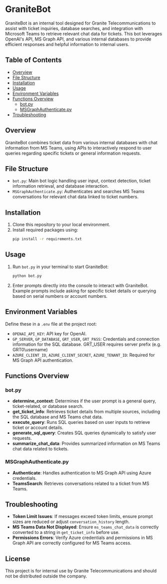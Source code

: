 
# GraniteBot

GraniteBot is an internal tool designed for Granite Telecommunications to assist with ticket inquiries, database searches, 
and integration with Microsoft Teams to retrieve relevant chat data for tickets. This bot leverages OpenAI's API, MS Graph API, 
and various internal databases to provide efficient responses and helpful information to internal users.

## Table of Contents
- [Overview](#overview)
- [File Structure](#file-structure)
- [Installation](#installation)
- [Usage](#usage)
- [Environment Variables](#environment-variables)
- [Functions Overview](#functions-overview)
  - [bot.py](#botpy)
  - [MSGraphAuthenticate.py](#msgraphauthenticatepy)
- [Troubleshooting](#troubleshooting)

## Overview
GraniteBot combines ticket data from various internal databases with chat information from MS Teams, using APIs to interactively respond 
to user queries regarding specific tickets or general information requests.

## File Structure
- `bot.py`: Main bot logic handling user input, context detection, ticket information retrieval, and database interaction.
- `MSGraphAuthenticate.py`: Authenticates and searches MS Teams conversations for relevant chat data linked to ticket numbers.

## Installation
1. Clone this repository to your local environment.
2. Install required packages using:
    ```bash
    pip install -r requirements.txt
    ```

## Usage
1. Run `bot.py` in your terminal to start GraniteBot:
    ```bash
    python bot.py
    ```
2. Enter prompts directly into the console to interact with GraniteBot. Example prompts include asking for specific ticket details 
   or querying based on serial numbers or account numbers.

## Environment Variables
Define these in a `.env` file at the project root:
- `OPENAI_API_KEY`: API key for OpenAI.
- `GP_SERVER`, `GP_DATABASE`, `GRT_USER`, `GRT_PASS`: Credentials and connection information for the SQL database. GRT_USER requires server prefix (e.g. GRT0\username)
- `AZURE_CLIENT_ID`, `AZURE_CLIENT_SECRET`, `AZURE_TENANT_ID`: Required for MS Graph API authentication.

## Functions Overview

### bot.py
- **determine_context**: Determines if the user prompt is a general query, ticket-related, or database search.
- **get_ticket_info**: Retrieves ticket details from multiple sources, including the SQL database and MS Teams chat data.
- **execute_query**: Runs SQL queries based on user inputs to retrieve ticket or account details.
- **generate_sql_query**: Creates SQL queries dynamically to satisfy user requests.
- **summarize_chat_data**: Provides summarized information on MS Teams chat data related to tickets.

### MSGraphAuthenticate.py
- **Authenticate**: Handles authentication to MS Graph API using Azure credentials.
- **TeamsSearch**: Retrieves conversations related to a ticket from MS Teams.

## Troubleshooting
- **Token Limit Issues**: If messages exceed token limits, ensure prompt sizes are reduced or adjust `conversation_history` length.
- **MS Teams Data Not Displayed**: Ensure `ms_teams_chat_data` is correctly converted to a string in `get_ticket_info` before use.
- **Permissions Errors**: Verify Azure credentials and permissions in MS Graph API are correctly configured for MS Teams access.

## License
This project is for internal use by Granite Telecommunications and should not be distributed outside the company.
